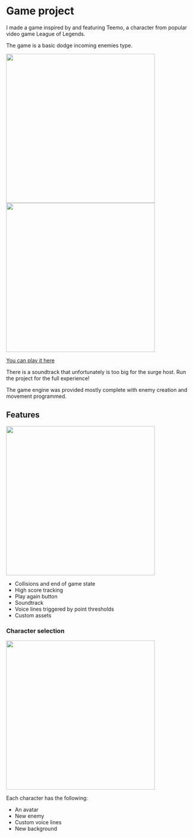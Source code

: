 # Game project

I made a game inspired by and featuring Teemo, a character from popular video game League of Legends.

The game is a basic dodge incoming enemies type.

<img src=https://i.imgur.com/0Hhrk5q.png width='400'/>
<img src=https://i.imgur.com/PcbIX9b.png width='400'/>

[You can play it here](https://www.closed-industry.surge.sh)

There is a soundtrack that unfortunately is too big for the surge host. Run the project for the full experience!

The game engine was provided mostly complete with enemy creation and movement programmed.

## Features

<img src=https://i.imgur.com/ivpDBRx.png width='400'/>

- Collisions and end of game state
- High score tracking
- Play again button
- Soundtrack
- Voice lines triggered by point thresholds
- Custom assets

### Character selection

<img src=https://i.imgur.com/aXK4zrF.png width='400'/>

Each character has the following:

- An avatar
- New enemy
- Custom voice lines
- New background
